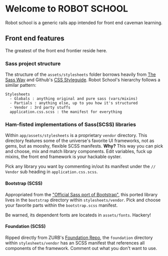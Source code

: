 # Welcome to ROBOT SCHOOL
Robot school is a generic rails app intended for front end caveman learning.

## Front end features
The greatest of the front end frontier reside here.
### Sass project structure
The structure of the `assets/stylesheets` folder borrows heavily from [The Sass Way](thesassway.com/beginner/how-to-structure-a-sass-project) and Github's [CSS Styleguide](https://github.com/styleguide/css). Robot School's hierarchy follows a similar pattern:

    Stylesheets
      - Globals : anything original and pure sass (vars/mixins)
      - Partials : anything else, up to you how it's structured
      - Vendor : 3rd party stuffs
      application.css.scss : the manifest for everything

### Ham-fisted implementations of Sass(SCSS) libraries
Within `app/assets/stylesheets` is a proprietary `vendor` directory. This directory features some of the universe's favorite UI frameworks, not as gems, but as mooshy, flexible SCSS manifests. __Why?__ This way you can pick and choose, mix and match library components. Edit variables, fuck up mixins, the front end framework is your hackable oyster.

Pick any library you want by commenting in/out its manifest under the  `// Vendor` sub heading in `application.css.scss`.

#### Bootstrap (SCSS)
Appropriated from the ["Official Sass port of Bootstrap"](https://github.com/twbs/bootstrap-sass), this ported library lives in the `bootstrap` directory within `stylesheets/vendor`. Pick and choose your favorite parts within the `bootstrap.scss` manifest.

Be warned, its dependent fonts are locateds in `assets/fonts`. Hackery!

#### Foundation (SCSS)
Ripped directly from ZURB's [Foundation Repo](https://github.com/zurb/foundation), the `foundation` directory within `stylesheets/vendor` has an SCSS manifest that references all components of the framework. Comment out what you don't want to use.
